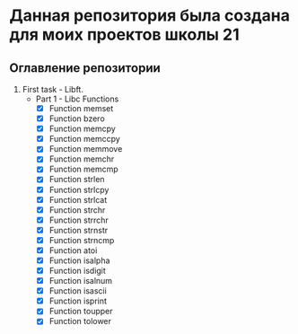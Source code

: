 # Данная репозитория была создана для моих проектов школы 21


## Оглавление репозитории

1. First task - Libft.
	- Part 1 - Libc Functions
		-	[x]	Function memset  
		-	[x]	Function bzero
		-	[x]	Function memcpy  
		-	[x]	Function memccpy
		-	[x]	Function memmove 
		-	[x]	Function memchr
		-	[x]	Function memcmp 
		-	[x]	Function strlen 
		-	[x]	Function strlcpy 
		-	[x]	Function strlcat 
		-	[x]	Function strchr
		-	[x]	Function strrchr 
		-	[x]	Function strnstr 
		-	[x]	Function strncmp 
		-	[x]	Function atoi
		-	[x]	Function isalpha 
		-	[x]	Function isdigit 
		-	[x]	Function isalnum 
		-	[x]	Function isascii 
		-	[x]	Function isprint 
		-	[x]	Function toupper 
		-	[x]	Function tolower
